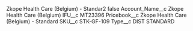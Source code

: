 <?xml version="1.0" encoding="UTF-8"?>
<CustomMetadata xmlns="http://soap.sforce.com/2006/04/metadata" xmlns:xsi="http://www.w3.org/2001/XMLSchema-instance" xmlns:xsd="http://www.w3.org/2001/XMLSchema">
    <label>Zkope Health Care (Belgium) - Standar2</label>
    <protected>false</protected>
    <values>
        <field>Account_Name__c</field>
        <value xsi:type="xsd:string">Zkope Health Care (Belgium)</value>
    </values>
    <values>
        <field>IFU__c</field>
        <value xsi:type="xsd:string">MT23396</value>
    </values>
    <values>
        <field>Pricebook__c</field>
        <value xsi:type="xsd:string">Zkope Health Care (Belgium) - Standard</value>
    </values>
    <values>
        <field>SKU__c</field>
        <value xsi:type="xsd:string">STK-GF-109</value>
    </values>
    <values>
        <field>Type__c</field>
        <value xsi:type="xsd:string">DIST STANDARD</value>
    </values>
</CustomMetadata>
